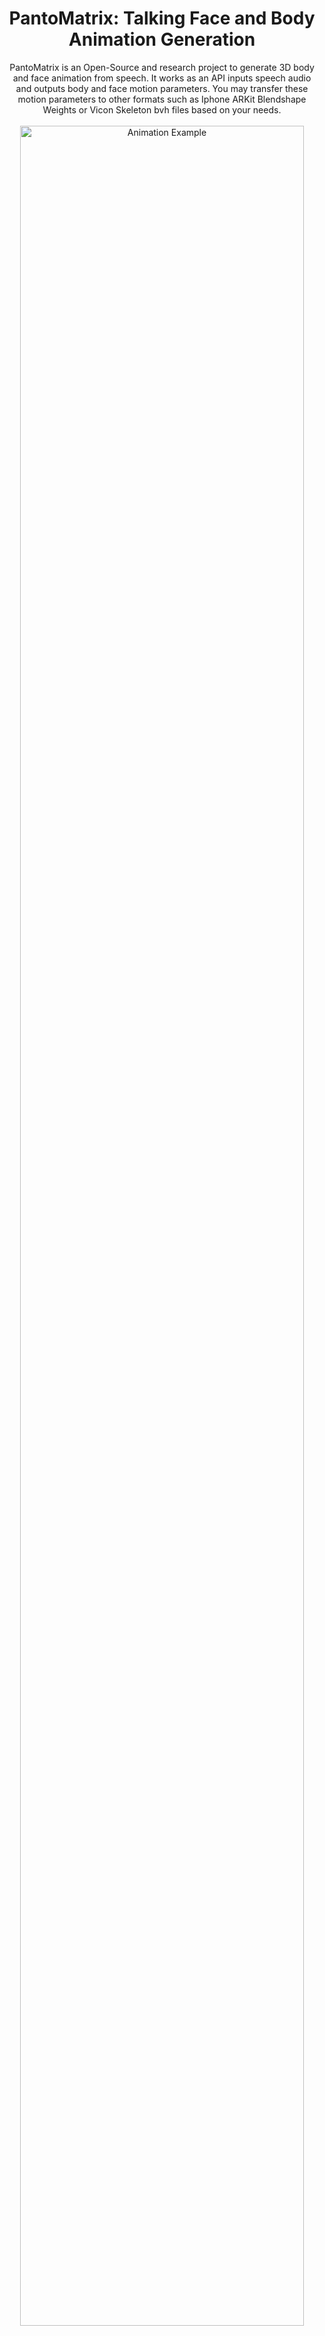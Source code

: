 <div align="center">
<h1>PantoMatrix: Talking Face and Body Animation Generation</h1> 
PantoMatrix is an Open-Source and research project to generate 3D body and face animation from speech. It works as an API inputs speech audio and outputs body and face motion parameters. You may transfer these motion parameters to other formats such as Iphone ARKit Blendshape Weights or Vicon Skeleton bvh files based on your needs. 
<br>
<br>
</div>
<!-- [![PWC](https://img.shields.io/endpoint.svg?url=https://paperswithcode.com/badge/emage-towards-unified-holistic-co-speech/3d-face-animation-on-beat2)](https://paperswithcode.com/sota/3d-face-animation-on-beat2?p=emage-towards-unified-holistic-co-speech)
[![PWC](https://img.shields.io/endpoint.svg?url=https://paperswithcode.com/badge/emage-towards-unified-holistic-co-speech/gesture-generation-on-beat2)](https://paperswithcode.com/sota/gesture-generation-on-beat2?p=emage-towards-unified-holistic-co-speech) -->

<div align="center">
  <img src="assets/intro.gif" alt="Animation Example" style="width:95%; clip-path: inset(0px 0px 3px 0px);">
</div>

<br>

<div align="center">
    <a href="https://pantomatrix.github.io/EMAGE/"><img src="https://img.shields.io/badge/Project-EMAGE-skyblue?logo=github&amp"></a>
    <!-- <a href="https://github.com/PantoMatrix/PantoMatrix/blob/main/scripts/EMAGE_2024/readme.md"><img src="https://img.shields.io/badge/Readme-gray?logo=readthedocs&amp"></a> -->
    <a href="https://www.youtube.com/watch?v=T0OYPvViFGE"><img src="https://img.shields.io/badge/Youtube-gray?logo=youtube&amp"></a>
    <a href="https://replicate.com/camenduru/emage"><img src="https://img.shields.io/badge/Replicate-gray?logo=google&amp"></a>
    <a href="https://colab.research.google.com/drive/1bB3LqAzceNTW2urXeMpOTPoJYTRoKlzB?usp=sharing"><img src="https://img.shields.io/badge/Colab-gray?logo=Google%20Colab&amp"></a>
    <a href="https://huggingface.co/spaces/H-Liu1997/EMAGE"><img src="https://img.shields.io/badge/Huggingface Space-gray?logo=huggingface&amp"></a>
    <a href="https://www.youtube.com/watch?v=T0OYPvViFGE"><img src="https://img.shields.io/badge/CVPR 2024-gray?logo=arxiv&amp"></a>
</div>

<div align="center">
    <a href="https://pantomatrix.github.io/BEAT/"><img src="https://img.shields.io/badge/Project-BEAT-lightyellow?logo=github&amp"></a>
    <!-- <a href="https://github.com/PantoMatrix/PantoMatrix/blob/main/scripts/EMAGE_2024/readme.md"><img src="https://img.shields.io/badge/Readme-gray?logo=readthedocs&amp"></a> -->
    <a href="https://www.youtube.com/watch?v=T0OYPvViFGE"><img src="https://img.shields.io/badge/Youtube-gray?logo=youtube&amp"></a>
    <!-- <a href="https://replicate.com/camenduru/emage"><img src="https://img.shields.io/badge/Replicate-gray?logo=google&amp"></a> -->
    <a href="https://colab.research.google.com/drive/1bB3LqAzceNTW2urXeMpOTPoJYTRoKlzB?usp=sharing"><img src="https://img.shields.io/badge/Colab-gray?logo=Google%20Colab&amp"></a>
    <!-- <a href="https://huggingface.co/spaces/H-Liu1997/EMAGE"><img src="https://img.shields.io/badge/Huggingface Space-gray?logo=huggingface&amp"></a> -->
    <a href="https://www.youtube.com/watch?v=T0OYPvViFGE"><img src="https://img.shields.io/badge/ECCV 2022-gray?logo=arxiv&amp"></a>
</div>

<div align="center">
    <a href="https://pantomatrix.github.io/DisCo/"><img src="https://img.shields.io/badge/Project-DisCo-pink?logo=github&amp"></a>
    <!-- <a href="https://github.com/PantoMatrix/PantoMatrix/blob/main/scripts/EMAGE_2024/readme.md"><img src="https://img.shields.io/badge/Readme-gray?logo=readthedocs&amp"></a> -->
    <a href="https://www.youtube.com/watch?v=T0OYPvViFGE"><img src="https://img.shields.io/badge/Youtube-gray?logo=youtube&amp"></a>
    <!-- <a href="https://replicate.com/camenduru/emage"><img src="https://img.shields.io/badge/Replicate-gray?logo=google&amp"></a> -->
    <!-- <a href="https://colab.research.google.com/drive/1bB3LqAzceNTW2urXeMpOTPoJYTRoKlzB?usp=sharing"><img src="https://img.shields.io/badge/Colab-gray?logo=Google%20Colab&amp"></a> -->
    <!-- <a href="https://huggingface.co/spaces/H-Liu1997/EMAGE"><img src="https://img.shields.io/badge/Huggingface Space-gray?logo=huggingface&amp"></a> -->
    <a href="https://www.youtube.com/watch?v=T0OYPvViFGE"><img src="https://img.shields.io/badge/ACMMM 2022-gray?logo=arxiv&amp"></a>
</div>

<h2>1. News</h2>

Welcome volunteers to contribute and collaborate on related topics. Feel free to submit the pull requests! Currently this repo is mainly maintained by haiyangliu1997@gmail.com in freetime.
 
- **[2025/01]** New inference api, visualization api, evaluation api, training codebase, are available!
- **[2024/07]** Now you could [download smplx motion (in .npz) file](https://huggingface.co/spaces/H-Liu1997/EMAGE), visualize with our blender addon and retarget to your avatar!
- **[2024/04]** Thanks to [@camenduru](https://twitter.com/camenduru), Replicate version EMAGE is available! you can directly call EMAGE via API!
- **[2024/03]** Thanks to [@sunday9999](https://github.com/sunday9999) for speeding up the inference video rendering from 1000s to 25s! 
- **[2024/03]** EMAGE Demos: [Colab demo](https://colab.research.google.com/drive/1AINafluW6Ba5-KYN_L43eyFK0zRklMvr?usp=sharing), [Gradio demo](https://github.com/PantoMatrix/PantoMatrix/tree/main/scripts/EMAGE_2024#user-content--gradio-demo).
- **[2024/02]** Quick Access: [How to setup EMAGE](https://github.com/PantoMatrix/PantoMatrix/blob/main/scripts/EMAGE_2024/readme.md), [Details of BEAT](https://github.com/PantoMatrix/PantoMatrix/blob/main/scripts/BEAT_2022/readme_beat.md). 🚀!
- **[2024/02]** Thanks to [@wubowen416](https://github.com/wubowen416) for the [scripts of automatic video visualization #83](https://github.com/PantoMatrix/PantoMatrix/issues/83) during inference!
- **[2022/03]** CaMN training scripts from [anonymous submission](https://github.com/beat2022dataset/beat).
<!-- - **[2024/02]** Training and Inference [Scripts](https://github.com/PantoMatrix/PantoMatrix/blob/main/scripts/EMAGE_2024/readme.md) are available for [EMAGE](https://pantomatrix.github.io/EMAGE/). -->
<!-- - **[2023/12]** [EMAGE](https://pantomatrix.github.io/EMAGE/) is available, including BEATX with both FLAME head and SMPLX body parameters.
- **[2023/05]** [BEAT_GENEA](https://drive.google.com/file/d/1wYW7eWAYPkYZ7WPOrZ9Z_GIll13-FZfx/view?usp=share_link) is allowed for pretraining in [GENEA2023](https://genea-workshop.github.io/2023/challenge/)! Thanks for GENEA's organizers! 
- **[2023/03]** [Samples](https://drive.google.com/drive/folders/1YLoGaJcrhp9Ap2tsJ4A5xNbKpzmDX6yD?usp=share_link) and [readme](https://github.com/PantoMatrix/BEAT/tree/main/beat2smpl) for SMPL-X body and hands data.
- **[2023/01]** [English data v0.2.1](https://drive.google.com/file/d/1Akf0WgAwuH2fvlWbvNpif4XRqXlpznh9/view?usp=share_link) are available. Fix the orientation issue. See [updation](./docs/updation.md) for details.
- **[2023/01]** Provide checkpoints (#14, #16), scripts for rendering (#17), preprocessing (#18).  
- **[2022/12]** Provide English data in Zip files (#10).
- **[2022/10]** [Project page](https://pantomatrix.github.io/BEAT/) and [rendered videos](https://drive.google.com/drive/folders/1ghZ7_4LkCyM_IZxTElzAwPzGheLrBGBu) are available.
- **[2022/08]** [All languages data v0.1.0](https://drive.google.com/drive/folders/1CVyJOp3G_A9l1N_CsKdHgXQfB4pXhG8c?usp=share_link)  (in separated files) are available. -->


 <!-- fgd: 2.2332441801
  bc: 0.7650137509
  l1: 9.8172253088 -->

<br>

## 2. Download links

We summarize the download links for pretrained models, datasets, tools supported as below.

### Model list

| Model  | Paper           | Inputs | Outputs**         | Language (Train)         | Full Body FGD | Weights |
|--------|-----------------|--------|------------------|--------------------------|-------------------------------|---------|
| DisCo  | ACMMM 2022     | Audio  | Upper + Hands    | English (Speaker 2) | 2.233                            |    [Link](https://huggingface.co/H-Liu1997/disco_audio/tree/main)     |
| CaMN   | ECCV 2022      | Audio  | Upper + Hands    | English (Speaker 2) | 2.120                         |     [Link](https://huggingface.co/H-Liu1997/camn_audio/tree/main)    |
| EMAGE  | CVPR 2024      | Audio  | Full Body + Face | English (Speaker 2) | 0.615                        |    [Link](https://huggingface.co/H-Liu1997/emage_audio/tree/main)     |

** Outputs are in SMPLX and FLAME parameters. 

<!-- *** Full performance report including more metrics is [here](#performance-report). -->


## Dataset and tools


| Type   |  |  |         |
|--------|----------------------|--------------------|---------|
| Datasets  | [BEAT2 (SMPLX+FLAME)](https://huggingface.co/datasets/H-Liu1997/BEAT2) | [BEAT (BVH + ARKit)]()    | FGD Eval |
| Tools  | [Blender Addon](https://huggingface.co/datasets/H-Liu1997/BEAT2_Tools/resolve/main/smplx_blender_addon_20230921.zip?download=true) | SMPLX-FLAME Model | ARKit2FLAME |



<br>


## 3. How to Use the API (Inference)

### 3.1. Generate Gestures from Speech

You will generate SMPLX and FLAME parameters in this step and store into `.npz` files

#### Approach 1: Using Hugging Face Space
Upload your audio and directly download the results from our Hugging Face Space.

#### Approach 2: Local Setup
Clone the repository and set up locally.

```bash
# Clone the repository
git clone <repo_url>
bash setup.sh

# Run the test script
python test.py --audio_dir /your_audio_dir --save_dir /your_save_dir --visualization
```

#### Approach 3: Call API Directly

```python
# copy the ./models folder iin your project folder
from .model.camn_audio import CaMNAudioModel

model = CaMNAudioModel.from_pretrained("H-Liu1997/huggingface-model/camn_audio")
model.cuda().eval()

import librosa
import numpy as np
import torch
# copy the ./emage_utils folder in your project folder
from emage_utils import beat_format_save

audio_np, sr = librosa.load("/audio_path.wav", sr=model.cfg.audio_sr)
audio = torch.from_numpy(audio_np).float().cuda().unsqueeze(0)

motion_pred = model(audio)["motion_axis_angle"]
motion_pred_np = motion_pred.cpu().numpy()
beat_format_save(motion_pred_np, "/result_motion.npz")
```

<br>


### 3.2. Visualization

When you run the scripts in 3.1. there is an parameter `--visualization` to automatic enable visualizaion. Besides, you could also try visualiztion by the below.

#### Approach 1: Blender (Recommended)
Render the output using Blender or our visualization function:



#### Approach 2: 3D mesh

```python
# render a npz file to a mesh video
from emage_utils import fast_render
fast_render.render_one_sequence_no_gt("/result_motion.npz", "/audio_path.wav", "/result_video.mp4", remove_global=True)
```

#### Approach 3: 2D OpenPose style video

```python
from trochvision.io import write_video
from emage_utils.format_transfer import render2d
from emage_utils import fast_render


motion_dict = np.load(npz_path, allow_pickle=True)
# face
v2d_face = render2d(motion_dict, (512, 512), face_only=True, remove_global=True)
write_video(npz_path.replace(".npz", "_2dface.mp4"), v2d_face.permute(0, 2, 3, 1), fps=30)
fast_render.add_audio_to_video(npz_path.replace(".npz", "_2dface.mp4"), audio_path, npz_path.replace(".npz", "_2dface_audio.mp4"))

# body
v2d_body = render2d(motion_dict, (720, 480), face_only=False, remove_global=True)
write_video(npz_path.replace(".npz", "_2dbody.mp4"), v2d_body.permute(0, 2, 3, 1), fps=30)
fast_render.add_audio_to_video(npz_path.replace(".npz", "_2dbody.mp4"), audio_path, npz_path.replace(".npz", "_2dbody_audio.mp4"))
```

<br>

###  3.3. Evaluation

For academic users, the evaluation code is organized into an evaluation API. 

```python
# copy the ./emage_evaltools folder into your folder
from emage_evaltools.metric import FGD, BC, L1Div, LVDFace, MSEFace

# init
fgd_evaluator = FGD(download_path="./emage_evaltools/")
bc_evaluator = BC(download_path="./emage_evaltools/", sigma=0.3, order=7)
l1div_evaluator= L1div()
lvd_evaluator = LVDFace()
mse_evaluator = MSEFace()

# Example usage
for motion_pred in all_motion_pred:
    # bc and l1 require position representation
    motion_position_pred = get_motion_rep_numpy(motion_pred, device=device, betas=betas)["position"] # t*55*3
    motion_position_pred = motion_position_pred.reshape(t, -1)
    # ignore the start and end 2s, this may for beat dataset only
    audio_beat = bc_evaluator.load_audio(test_file["audio_path"], t_start=2 * 16000, t_end=int((t-60)/30*16000))
    motion_beat = bc_evaluator.load_motion(motion_position_pred, t_start=60, t_end=t-60, pose_fps=30, without_file=True)
    bc_evaluator.compute(audio_beat, motion_beat, length=t-120, pose_fps=30)

    l1_evaluator.compute(motion_position_pred)
    
    face_position_pred = get_motion_rep_numpy(motion_pred, device=device, expressions=expressions_pred, expression_only=True, betas=betas)["vertices"] # t -1
    face_position_gt = get_motion_rep_numpy(motion_gt, device=device, expressions=expressions_gt, expression_only=True, betas=betas)["vertices"]
    lvd_evaluator.compute(face_position_pred, face_position_gt)
    mse_evaluator.compute(face_position_pred, face_position_gt)
    
    # fgd requires rotation 6d representaiton
    motion_gt = torch.from_numpy(motion_gt).to(device).unsqueeze(0)
    motion_pred = torch.from_numpy(motion_pred).to(device).unsqueeze(0)
    motion_gt = rc.axis_angle_to_rotation_6d(motion_gt.reshape(1, t, 55, 3)).reshape(1, t, 55*6)
    motion_pred = rc.axis_angle_to_rotation_6d(motion_pred.reshape(1, t, 55, 3)).reshape(1, t, 55*6)
    fgd_evaluator.update(motion_pred.float(), motion_gt.float())
    
metrics = {}
metrics["fgd"] = fgd_evaluator.compute()
metrics["bc"] = bc_evaluator.avg()
metrics["l1"] = l1_evaluator.avg()
metrics["lvd"] = lvd_evaluator.avg()
metrics["mse"] = mse_evaluator.avg()
```

Hyperparameters may vary depending on the dataset. For example, for the BEAT dataset, we use `(0.3, 7)`; for the TalkShow dataset, we use `(0.5, 7)`. You may adjust based on your data.

<br>

## 4. Training

This new codebase only have the audio-only version model for better real-world applications. For reproducing audio+text results in the paper, please check and reference the previous codebase below.

| Model  | Inputs (Paper)      | Old Codebase | Input (Current Codebase)  | 
|--------|---------------------|-----------------------------|---------------------|
| DisCo  | Audio + Text        |    link                         | Audio               |       
| CaMN   | Audio + Text + Emotion + Facial |      link               | Audio               |          
| EMAGE  | Audio + Text        | link                      | Audio               |     


### 4.1. General Setup

Environment setup, skip if you already setup the inference.
```bash
bash setup.sh
source /content/py39/bin/activate
```

Download the dataset
```bash
sudo apt-get update
sudo apt-get install git-lfs
git lfs install
git clone https://huggingface.co/datasets/H-Liu1997/BEAT2
```

Your folder should like follows for the correct path
```bash
/content/
|-- beat2
|-- pantomatrix-master
   `-- train_emage_audio.py
```

### 4.1. Training EMAGE

#### Preprocessing

Extract the foot contact data
```bash
cd ./pantomatrix-master/
python ./datasets/foot_contact.py
```

#### VQ-VAEs

Use pretrained models:

```python
from .model.emage_audio import EmageVQVAEModel, EmageVAEModel, EmageVQModel

motion_vq = EmageVQModel(
  face_model=EmageVQVAEConv.from_pretrained("H-Liu1997/emage_audio", subfolder="emage_vq/face"),
  upper_model=EmageVQVAEConv.from_pretrained("H-Liu1997/emage_audio", subfolder="emage_vq/upper"),
  lower_model=EmageVQVAEConv.from_pretrained("H-Liu1997/emage_audio", subfolder="emage_vq/lower"),
  hands_model=EmageVQVAEConv.from_pretrained("H-Liu1997/emage_audio", subfolder="emage_vq/hands"),
  global_model=EmageVAEConv.from_pretrained("H-Liu1997/emage_audio", subfolder="emage_vq/global"),
).to(device)
motion_vq.eval()
```

#### Audio2Gesture Network

```bash
torchrun --nproc_per_node 1 --nnodes 1 train_emage_audio.py --config ./configs/emage_audio.py --evaluation
```

Use these flags as needed:

- `--evaluation`: Calculate the test metric.
- `--wandb`: Activate logging to WandB.
- `--visualization`: Render test results (slow; disable for efficiency).
- `--test`: Test mode; load last checkpoint and evaluate.
- `--debug`: Debug mode; iterate one data point for fast testing.

<br>

### 4.2. Training CaMN

#### Audio2Gesture Network

```bash
torchrun --nproc_per_node 1 --nnodes 1 train_camn_audio.py --config ./configs/camn_audio.py --evaluation
```

Use these flags as needed:

- `--evaluation`: Calculate the test metric.
- `--wandb`: Activate logging to WandB.
- `--visualization`: Render test results (slow; disable for efficiency).
- `--test`: Test mode; load last checkpoint and evaluate.
- `--debug`: Debug mode; iterate one data point for fast testing.

### 4.3. Training DisCo

#### Preprocessing

Extract the cluster information
```bash
cd ./pantomatrix-master/
python ./datasets/clustering.py
```

#### Audio2Gesture Network

```bash
torchrun --nproc_per_node 1 --nnodes 1 train_disco_audio.py --config ./configs/disco_audio.py --evaluation
```

Use these flags as needed:

- `--evaluation`: Calculate the test metric.
- `--wandb`: Activate logging to WandB.
- `--visualization`: Render test results (slow; disable for efficiency).
- `--test`: Test mode; load last checkpoint and evaluate.
- `--debug`: Debug mode; iterate one data point for fast testing.

<br>

<h2>5. Reference </h2>

<!-- **CoRR 2024**<br /> -->
**CVPR 2024**<br />
**EMAGE: Towards Unified Holistic Co-Speech Gesture Generation via Expressive Masked Audio Gesture Modeling**<br >
<sub>
<a href="https://h-liu1997.github.io/">Haiyang Liu</a>\*,
<a href="https://zzhat0706.github.io/PersonalPage/">Zihao Zhu</a>\*,
<a href="https://ps.is.mpg.de/person/gbecherini">Giorgio Becherini</a>, 
<a href="https://scholar.google.com/citations?user=9sWVrREAAAAJ&hl=en">Yichen Peng</a>,
<a>Mingyang Su</a>,
<a>You Zhou</a>,
<a href="https://iwanao731.github.io/">Naoya Iwamoto</a>,
<a href="http://www.bozheng-lab.com/">Bo Zheng</a>,
<a href="https://ps.is.mpg.de/person/black">Michael J. Black</a>\
</sub>
<sub>
<sup>(*Equal Contribution)</sup>
<sub>
------------
<img src ="assets/EMAGE_2024/teaser.gif" width="100%">

<p align="left">
We propose EMAGE, a framework to generate full-body human gestures from audio and masked gestures, encompassing facial, local body, hands, and global movements. To achieve this, we first introduce BEATX (BEAT-SMPLXFLAME), a new mesh-level holistic co-speech dataset. BEATX combines MoShed SMPLX body with FLAME head parameters and further refines the modeling of head, neck, and finger movements, offering a community-standardized, high-quality 3D motion captured dataset. EMAGE leverages masked body gesture priors during training to boost inference performance. It involves a Masked Audio Gesture Transformer, facilitating joint training on audio-togesture generation and masked gesture reconstruction to effectively encode audio and body gesture hints. Encoded body hints from masked gestures are then separately employed to generate facial and body movements. Moreover, EMAGE adaptively merges speech features from the audio’s rhythm and content and utilizes four compositional VQVAEs to enhance the results’ fidelity and diversity. Experiments demonstrate that EMAGE generates holistic gestures with state-of-the-art performance and is flexible in accepting predefined spatial-temporal gesture inputs, generating complete, audio-synchronized results.
</p>

<p align="center">
<img src ="assets/EMAGE_2024/res.png" width="100%">
</p>

<p align="center">
-
<a href="https://pantomatrix.github.io/EMAGE/">Project Page</a>
-
<a href="https://arxiv.org/abs/2401.00374">Paper</a>
-
<a href="https://www.youtube.com/watch?v=T0OYPvViFGE">Video</a>
-
<a href="https://github.com/PantoMatrix/PantoMatrix/tree/main/scripts/EMAGE_2024">Code</a>
-
<a href="https://colab.research.google.com/drive/1AINafluW6Ba5-KYN_L43eyFK0zRklMvr?usp=sharing">Demo</a>
-
<a href="https://drive.google.com/drive/folders/1ukbifhHc85qWTzspEgvAxCXwn9mK4ifr">Dataset</a>
-
<a href="https://drive.google.com/drive/folders/1ukbifhHc85qWTzspEgvAxCXwn9mK4ifr">Blender Add-On</a>
-
</p>

<p align=center>
    <a href="https://www.youtube.com/watch?v=T0OYPvViFGE">
    <img  width="68%" src="assets/EMAGE_2024/th.png">
    </a>
</p>

<!-- <p align="center">
-
<a>Data Processing</a>
-
</p>
<img src ="assets/EMAGE_2024/data.png" width="100%"> -->

------------

**ECCV 2022**<br />
**BEAT: A Large-Scale Semantic and Emotional Multi-Modal Dataset for Conversational Gestures Synthesis**<br >
<sub>
<a href="https://h-liu1997.github.io/">Haiyang Liu</a>,
<a href="https://zzhat0706.github.io/PersonalPage/">Zihao Zhu</a>,
<a href="https://iwanao731.github.io/">Naoya Iwamoto</a>,
<a href="https://scholar.google.com/citations?user=9sWVrREAAAAJ&hl=en">Yichen Peng</a>,
<a href="https://scholar.google.co.jp/citations?user=hgCoNowAAAAJ&hl=ja">Zhengqing Li</a>,
<a>You Zhou</a>,
<a href="https://scholar.google.com.sg/citations?user=Bm1TcmsAAAAJ&hl=en">Elif Bozkurt</a>,
<a href="http://www.bozheng-lab.com/">Bo Zheng</a>
</sub>
------------
<img src ="assets/BEAT_2022/teaser.png" width="100%">

<p align="left">
Achieving realistic, vivid, and human-like synthesized conversational gestures conditioned on multi-modal data is still an unsolved problem due to the lack of available datasets, models and standard evaluation metrics. To address this, we build Body-Expression-Audio-Text dataset, BEAT, which has i) 76 hours, high-quality, multi-modal data captured from 30 speakers talking with eight different emotions and in four different languages, ii) 32 millions frame-level emotion and semantic relevance annotations. Our statistical analysis on BEAT demonstrates the correlation of conversational gestures with facial expressions, emotions, and semantics, in addition to the known correlation with audio, text, and speaker identity. Based on this observation, we propose a baseline model, Cascaded Motion Network (CaMN), which consists of above six modalities modeled in a cascaded architecture for gesture synthesis. To evaluate the semantic relevancy, we introduce a metric, Semantic Relevance Gesture Recall (SRGR). Qualitative and quantitative experiments demonstrate metrics’ validness, ground truth data quality, and baseline’s state-of-the-art performance. To the best of our knowledge, BEAT is the largest motion capture dataset for investigating human gestures, which may contribute to a number of different research fields, including controllable gesture synthesis, cross-modality analysis, and emotional gesture recognition.
</p>

<p align="center">
<img src ="assets/BEAT_2022/data2.png" width="100%">
</p>

<p align="center">
-
<a href="https://pantomatrix.github.io/BEAT/">Project Page</a>
-
<a href="https://www.ecva.net/papers/eccv_2022/papers_ECCV/papers/136670605.pdf">Paper</a>
-
<a href="https://www.youtube.com/watch?v=F6nXVTUY0KQ">Video</a>
-
<a href="https://github.com/PantoMatrix/PantoMatrix/tree/main/scripts/BEAT_2022">Code</a>
-
<a href="https://colab.research.google.com/drive/1bB3LqAzceNTW2urXeMpOTPoJYTRoKlzB?usp=sharing">Colab Demo</a>
-
<a href="https://pantomatrix.github.io/BEAT-Dataset/">Dataset</a>
-
<a href="https://paperswithcode.com/sota/gesture-generation-on-beat?p=beat-a-large-scale-semantic-and-emotional">Benchmark</a>
-
</p>

<p align=center>
    <a href="https://www.youtube.com/watch?v=F6nXVTUY0KQ">
    <img  width="68%" src="assets/BEAT_2022/th.png">
    </a>
</p>

<!-- <p align="center">
-
<a>Data Distribution</a>
-
</p>
<img src ="assets/BEAT_2022/data1.png" width="100%">
<img src ="assets/BEAT_2022/data2.png" width="100%"> -->

------------

**ACMMM 2022**<br />
**DisCo: Disentangled Implicit Content and Rhythm Learning for Diverse Co-Speech Gesture Synthesis**<br >
<sub>
<a href="https://h-liu1997.github.io/">Haiyang Liu</a>,
<a href="https://iwanao731.github.io/">Naoya Iwamoto</a>,
<a href="https://zzhat0706.github.io/PersonalPage/">Zihao Zhu</a>,
<a href="https://scholar.google.co.jp/citations?user=hgCoNowAAAAJ&hl=ja">Zhengqing Li</a>,
<a>You Zhou</a>,
<a href="https://scholar.google.com.sg/citations?user=Bm1TcmsAAAAJ&hl=en">Elif Bozkurt</a>,
<a href="http://www.bozheng-lab.com/">Bo Zheng</a>
</sub>
------------
<img src ="assets/DisCo_2022/teaser.png" width="100%">

<p align="left">
Current co-speech gestures synthesis methods struggle with generating diverse motions and typically collapse to single or few frequent motion sequences, which are trained on original data distribution with customized models and strategies. We tackle this problem by temporally clustering motion sequences into content and rhythm segments and then training on content-balanced data distribution. In particular, by clustering motion sequences, we have observed for each rhythm pattern, some motions appear frequently, while others appear less. This imbalance results in the difficulty of generating low frequent occurrence motions and it cannot be easily solved by resampling, due to the inherent many-tomany mapping between content and rhythm. Therefore, we present DisCo, which disentangles motion into implicit content and rhythm features by contrastive loss for adopting different data balance strategies. Besides, to model the inherent mapping between content and rhythm features, we design a diversity-and-inclusion network (DIN), which firstly generates content features candidates and then selects one candidate by learned voting. Experiments on two public datasets, Trinity and S2G-Ellen, justify that DisCo generates more realistic and diverse motions than state-of-the-art methods.
</p>

<p align="center">
<img src ="assets/DisCo_2022/res.png" width="100%">
</p>

<p align="center">
-
<a href="https://pantomatrix.github.io/DisCo/">Project Page</a>
-
<a href="https://dl.acm.org/doi/abs/10.1145/3503161.3548400">Paper</a>
-
<a href="https://www.youtube.com/watch?v=Nd6NX27ykgA">Video</a>
-
<a href="https://github.com/PantoMatrix/PantoMatrix/tree/main/scripts/DisCo_2022">Code</a>
-
</p>

<p align=center>
    <a href="https://www.youtube.com/watch?v=Nd6NX27ykgA">
    <img  width="68%" src="assets/DisCo_2022/th.png">
    </a>
</p>



Copyright Information
============
The website is inspired by the template of <a href="https://github.com/sebastianstarke/AI4Animation">AI4Animation</a>.
